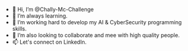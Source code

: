 - 👋 Hi, I’m @Chally-Mc-Challenge
- 👀 I’m always learning.
- 🌱 I’m working hard to develop my AI & CyberSecurity programming skills.
- 💞️ I’m also looking to collaborate and mee with high quality people.
- 📫 Let's connect on LinkedIn.

<!---
challymcchallenge/challymcchallenge is a ✨ special ✨ repository because its `README.md` (this file) appears on your GitHub profile.
You can click the Preview link to take a look at your changes.
--->

